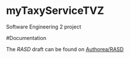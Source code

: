 # myTaxyServiceTVZ
Software Engineering 2 project

#Documentation

The *RASD* draft can be found on [Authorea/RASD](https://www.authorea.com/users/70216/articles/83246/_show_article)
